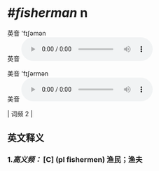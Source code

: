 # ***\#fisherman*** n
英音 'fɪʃəmən  
英音
<audio src="./media/fisherman-B.aac" controls="controls"></audio>

美音 'fɪʃərmən  
美音
<audio src="./media/fisherman .aac" controls="controls"></audio>



| 词频 2 |  

英文释义
---
### 1.*高义频：* **[C] (pl fishermen) 渔民；渔夫**  



